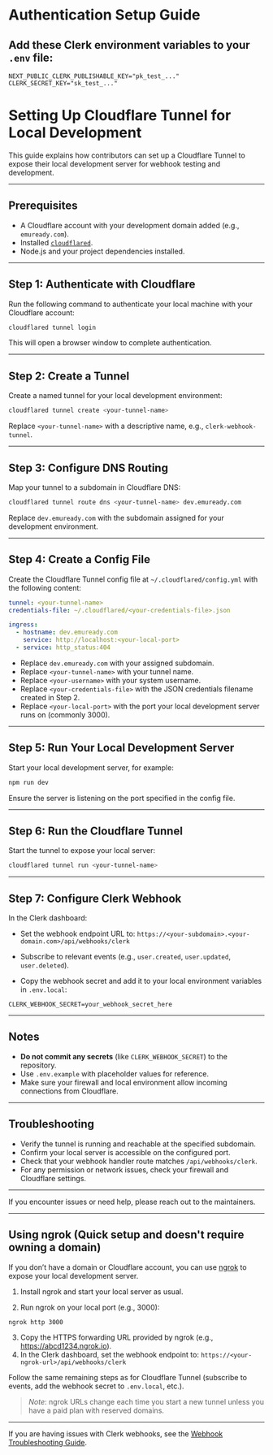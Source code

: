 # Authentication Setup Guide

## Add these Clerk environment variables to your `.env` file:

```dotenv
NEXT_PUBLIC_CLERK_PUBLISHABLE_KEY="pk_test_..."
CLERK_SECRET_KEY="sk_test_..."
```

# Setting Up Cloudflare Tunnel for Local Development

This guide explains how contributors can set up a Cloudflare Tunnel to expose their local development server for webhook testing and development.

---

## Prerequisites

- A Cloudflare account with your development domain added (e.g., `emuready.com`).
- Installed [`cloudflared`](https://developers.cloudflare.com/cloudflare-one/connections/connect-apps/install-and-setup/installation).
- Node.js and your project dependencies installed.

---

## Step 1: Authenticate with Cloudflare

Run the following command to authenticate your local machine with your Cloudflare account:

```bash
cloudflared tunnel login
```

This will open a browser window to complete authentication.

---

## Step 2: Create a Tunnel

Create a named tunnel for your local development environment:

```bash
cloudflared tunnel create <your-tunnel-name>
```

Replace `<your-tunnel-name>` with a descriptive name, e.g., `clerk-webhook-tunnel`.

---

## Step 3: Configure DNS Routing

Map your tunnel to a subdomain in Cloudflare DNS:

```bash
cloudflared tunnel route dns <your-tunnel-name> dev.emuready.com
```

Replace `dev.emuready.com` with the subdomain assigned for your development environment.

---

## Step 4: Create a Config File

Create the Cloudflare Tunnel config file at `~/.cloudflared/config.yml` with the following content:

```yaml
tunnel: <your-tunnel-name>
credentials-file: ~/.cloudflared/<your-credentials-file>.json

ingress:
  - hostname: dev.emuready.com
    service: http://localhost:<your-local-port>
  - service: http_status:404
```

- Replace `dev.emuready.com` with your assigned subdomain.
- Replace `<your-tunnel-name>` with your tunnel name.
- Replace `<your-username>` with your system username.
- Replace `<your-credentials-file>` with the JSON credentials filename created in Step 2.
- Replace `<your-local-port>` with the port your local development server runs on (commonly 3000).

---

## Step 5: Run Your Local Development Server

Start your local development server, for example:

```bash
npm run dev
```

Ensure the server is listening on the port specified in the config file.

---

## Step 6: Run the Cloudflare Tunnel

Start the tunnel to expose your local server:

```bash
cloudflared tunnel run <your-tunnel-name>
```

---

## Step 7: Configure Clerk Webhook

In the Clerk dashboard:

- Set the webhook endpoint URL to: `https://<your-subdomain>.<your-domain.com>/api/webhooks/clerk`

- Subscribe to relevant events (e.g., `user.created`, `user.updated`, `user.deleted`).

- Copy the webhook secret and add it to your local environment variables in `.env.local`:

```dotenv
CLERK_WEBHOOK_SECRET=your_webhook_secret_here
```

---

## Notes

- **Do not commit any secrets** (like `CLERK_WEBHOOK_SECRET`) to the repository.
- Use `.env.example` with placeholder values for reference.
- Make sure your firewall and local environment allow incoming connections from Cloudflare.

---

## Troubleshooting

- Verify the tunnel is running and reachable at the specified subdomain.
- Confirm your local server is accessible on the configured port.
- Check that your webhook handler route matches `/api/webhooks/clerk`.
- For any permission or network issues, check your firewall and Cloudflare settings.

---

If you encounter issues or need help, please reach out to the maintainers.

---

## Using ngrok (Quick setup and doesn't require owning a domain)

If you don’t have a domain or Cloudflare account, you can use [ngrok](https://ngrok.com/) to expose your local development server.

1. Install ngrok and start your local server as usual.

2. Run ngrok on your local port (e.g., 3000):

```bash
ngrok http 3000
```

3. Copy the HTTPS forwarding URL provided by ngrok (e.g., https://abcd1234.ngrok.io).
4. In the Clerk dashboard, set the webhook endpoint to: `https://<your-ngrok-url>/api/webhooks/clerk`

Follow the same remaining steps as for Cloudflare Tunnel (subscribe to events, add the webhook secret to `.env.local`, etc.).

> _Note_: ngrok URLs change each time you start a new tunnel unless you have a paid plan with reserved domains.

---

If you are having issues with Clerk webhooks, see the [Webhook Troubleshooting Guide](WEBHOOK_TROUBLESHOOTING.md).
